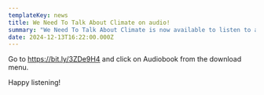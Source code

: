 ```yaml
---
templateKey: news
title: We Need To Talk About Climate on audio!
summary: "We Need To Talk About Climate is now available to listen to as an audiobook. "
date: 2024-12-13T16:22:00.000Z
---
```

Go to <https://bit.ly/3ZDe9H4> and click on Audiobook from the download menu. 

Happy listening!
